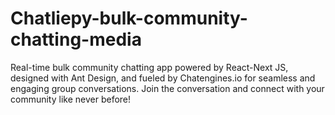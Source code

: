 # Chatliepy-bulk-community-chatting-media
Real-time bulk community chatting app powered by React-Next JS, designed with Ant Design, and fueled by Chatengines.io for seamless and engaging group conversations. Join the conversation and connect with your community like never before!
